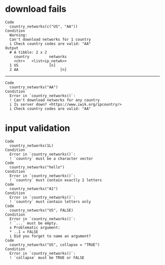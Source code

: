 # download fails

    Code
      country_networks(c("US", "AA"))
    Condition
      Warning:
      Can't download networks for 1 country
      i Check country codes are valid: "AA"
    Output
      # A tibble: 2 x 2
        country         networks
        <chr>   <list<ip_netwk>>
      1 US              [n]
      2 AA                   [n]

---

    Code
      country_networks("AA")
    Condition
      Error in `country_networks()`:
      ! Can't download networks for any country
      i Is server down? <https://www.iwik.org/ipcountry/>
      i Check country codes are valid: "AA"

# input validation

    Code
      country_networks(1L)
    Condition
      Error in `country_networks()`:
      ! `country` must be a character vector
    Code
      country_networks("hello")
    Condition
      Error in `country_networks()`:
      ! `country` must contain exactly 2 letters
    Code
      country_networks("A1")
    Condition
      Error in `country_networks()`:
      ! `country` must contain letters only
    Code
      country_networks("US", FALSE)
    Condition
      Error in `country_networks()`:
      ! `...` must be empty.
      x Problematic argument:
      * ..1 = FALSE
      i Did you forget to name an argument?
    Code
      country_networks("US", collapse = "TRUE")
    Condition
      Error in `country_networks()`:
      ! `collapse` must be TRUE or FALSE

